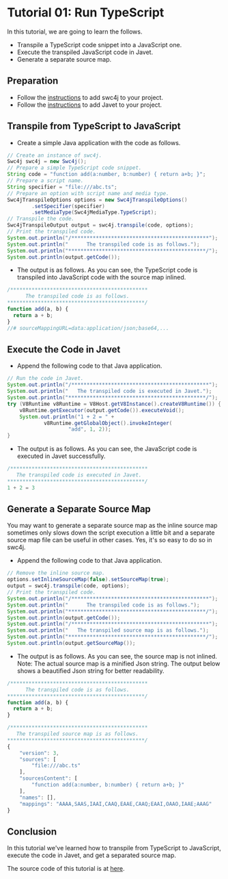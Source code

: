 # Tutorial 01: Run TypeScript

In this tutorial, we are going to learn the follows.

* Transpile a TypeScript code snippet into a JavaScript one.
* Execute the transpiled JavaScript code in Javet.
* Generate a separate source map.

## Preparation

* Follow the [instructions](../../) to add swc4j to your project.
* Follow the [instructions](https://github.com/caoccao/Javet) to add Javet to your project.

## Transpile from TypeScript to JavaScript

* Create a simple Java application with the code as follows.

```java
// Create an instance of swc4j.
Swc4j swc4j = new Swc4j();
// Prepare a simple TypeScript code snippet.
String code = "function add(a:number, b:number) { return a+b; }";
// Prepare a script name.
String specifier = "file:///abc.ts";
// Prepare an option with script name and media type.
Swc4jTranspileOptions options = new Swc4jTranspileOptions()
        .setSpecifier(specifier)
        .setMediaType(Swc4jMediaType.TypeScript);
// Transpile the code.
Swc4jTranspileOutput output = swc4j.transpile(code, options);
// Print the transpiled code.
System.out.println("/*********************************************");
System.out.println("      The transpiled code is as follows.");
System.out.println("*********************************************/");
System.out.println(output.getCode());
```

* The output is as follows. As you can see, the TypeScript code is transpiled into JavaScript code with the source map inlined.

```js
/*********************************************
      The transpiled code is as follows.
*********************************************/
function add(a, b) {
  return a + b;
}
//# sourceMappingURL=data:application/json;base64,...
```

## Execute the Code in Javet

* Append the following code to that Java application.

```java
// Run the code in Javet.
System.out.println("/*********************************************");
System.out.println("   The transpiled code is executed in Javet.");
System.out.println("*********************************************/");
try (V8Runtime v8Runtime = V8Host.getV8Instance().createV8Runtime()) {
    v8Runtime.getExecutor(output.getCode()).executeVoid();
    System.out.println("1 + 2 = " +
            v8Runtime.getGlobalObject().invokeInteger(
                    "add", 1, 2));
}
```

* The output is as follows. As you can see, the JavaScript code is executed in Javet successfully.

```js
/*********************************************
   The transpiled code is executed in Javet.
*********************************************/
1 + 2 = 3
```

## Generate a Separate Source Map

You may want to generate a separate source map as the inline source map sometimes only slows down the script execution a little bit and a separate source map file can be useful in other cases. Yes, it's so easy to do so in swc4j.

* Append the following code to that Java application.

```java
// Remove the inline source map.
options.setInlineSourceMap(false).setSourceMap(true);
output = swc4j.transpile(code, options);
// Print the transpiled code.
System.out.println("/*********************************************");
System.out.println("      The transpiled code is as follows.");
System.out.println("*********************************************/");
System.out.println(output.getCode());
System.out.println("/*********************************************");
System.out.println("   The transpiled source map is as follows.");
System.out.println("*********************************************/");
System.out.println(output.getSourceMap());
```

* The output is as follows. As you can see, the source map is not inlined. Note: The actual source map is a minified Json string. The output below shows a beautified Json string for better readability.

```js
/*********************************************
      The transpiled code is as follows.
*********************************************/
function add(a, b) {
  return a + b;
}

/*********************************************
   The transpiled source map is as follows.
*********************************************/
{
    "version": 3,
    "sources": [
        "file:///abc.ts"
    ],
    "sourcesContent": [
        "function add(a:number, b:number) { return a+b; }"
    ],
    "names": [],
    "mappings": "AAAA,SAAS,IAAI,CAAQ,EAAE,CAAQ;EAAI,OAAO,IAAE;AAAG"
}
```

## Conclusion

In this tutorial we've learned how to transpile from TypeScript to JavaScript, execute the code in Javet, and get a separated source map.

The source code of this tutorial is at [here](../../src/test/java/com/caoccao/javet/swc4j/tutorials/Tutorial01RunTypeScript.java).

